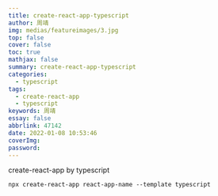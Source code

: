 ```yaml
---
title: create-react-app-typescript
author: 周靖
img: medias/featureimages/3.jpg
top: false
cover: false
toc: true
mathjax: false
summary: create-react-app-typescript
categories:
  - typescript
tags:
  - create-react-app
  - typescript
keywords: 周靖
essay: false
abbrlink: 47142
date: 2022-01-08 10:53:46
coverImg:
password:
---
```


create-react-app by typescript

```txt
npx create-react-app react-app-name --template typescript
```
